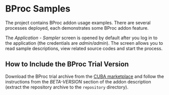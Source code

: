 # BProc Samples

The project contains BProc addon usage examples. There are several processes deployed, each demonstrates some BProc addon feature. 

The *Application - Sampler* screen is opened by default after you log in to the application (the credentials are _admin/admin_). The screen allows you to read sample descriptions, view related source codes and start the process.

## How to Include the BProc Trial Version 

Download the BProc trial archive from the [CUBA marketplace](https://www.cuba-platform.com/marketplace/bproc/) and follow the instructions from the *BETA-VERSION* section of the addon description (extract the repository archive to the `repository` directory). 